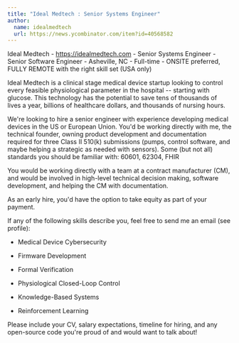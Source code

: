 ```yaml
---
title: "Ideal Medtech : Senior Systems Engineer"
author:
  name: idealmedtech
  url: https://news.ycombinator.com/item?id=40568582
---
```

Ideal Medtech - <a href="https:&#x2F;&#x2F;idealmedtech.com" rel="nofollow">https:&#x2F;&#x2F;idealmedtech.com</a> - Senior Systems Engineer - Senior Software Engineer - Asheville, NC - Full-time - ONSITE preferred, FULLY REMOTE with the right skill set (USA only)

Ideal Medtech is a clinical stage medical device startup looking to control every feasible physiological parameter in the hospital -- starting with glucose. This technology has the potential to save tens of thousands of lives a year, billions of healthcare dollars, and thousands of nursing hours.

We&#x27;re looking to hire a senior engineer with experience developing medical devices in the US or European Union. You&#x27;d be working directly with me, the technical founder, owning product development and documentation required for three Class II 510(k) submissions (pumps, control software, and maybe helping a strategic as needed with sensors). Some (but not all) standards you should be familiar with: 60601, 62304, FHIR

You would be working directly with a team at a contract manufacturer (CM), and would be involved in high-level technical decision making, software development, and helping the CM with documentation.

As an early hire, you&#x27;d have the option to take equity as part of your payment.

If any of the following skills describe you, feel free to send me an email (see profile):

- Medical Device Cybersecurity

- Firmware Development

- Formal Verification

- Physiological Closed-Loop Control

- Knowledge-Based Systems

- Reinforcement Learning

Please include your CV, salary expectations, timeline for hiring, and any open-source code you&#x27;re proud of and would want to talk about!

